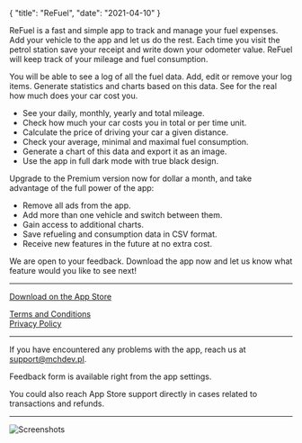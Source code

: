 {
  "title": "ReFuel",
  "date": "2021-04-10"
}

ReFuel is a fast and simple app to track and manage your fuel expenses. Add your vehicle to the app and let us do the rest. Each time you visit the petrol station save your receipt and write down your odometer value. ReFuel will keep track of your mileage and fuel consumption.

You will be able to see a log of all the fuel data. Add, edit or remove your log items. Generate statistics and charts based on this data. See for the real how much does your car cost you.

- See your daily, monthly, yearly and total mileage.
- Check how much your car costs you in total or per time unit.
- Calculate the price of driving your car a given distance.
- Check your average, minimal and maximal fuel consumption.
- Generate a chart of this data and export it as an image.
- Use the app in full dark mode with true black design.

Upgrade to the Premium version now for dollar a month, and take advantage of the full power of the app:
- Remove all ads from the app.
- Add more than one vehicle and switch between them.
- Gain access to additional charts.
- Save refueling and consumption data in CSV format.
- Receive new features in the future at no extra cost.

We are open to your feedback. Download the app now and let us know what feature would you like to see next!

---

[Download on the App Store](#)

[Terms and Conditions](terms)  
[Privacy Policy](privacy)

---

If you have encountered any problems with the app, reach us at support@mchdev.pl.

Feedback form is available right from the app settings.

You could also reach App Store support directly in cases related to transactions and refunds.

---

![Screenshots](all.png)